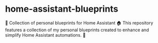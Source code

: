 # home-assistant-blueprints
🔧 Collection of personal blueprints for Home Assistant 🏠  This repository features a collection of my personal blueprints created to enhance and simplify Home Assistant automations. 🚀
